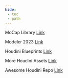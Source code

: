 ```yaml
---
hide:
 - toc
 - path
---
```


MoCap Library [Link](http://mocap.cs.cmu.edu/)

Modeler 2023 [Link](https://alexeyvanzhula.gumroad.com/)

Houdini Blueprints [Link](https://hdbp.io/)

More Houdini Assets [Link](https://ae-houdini.com/)

Awesome Houdini Repo [Link](https://github.com/WaffleBoyTom?tab=repositories)